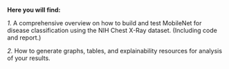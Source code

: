 **Here you will find:**

*1.* A comprehensive overview on how to build and test MobileNet for disease classification using the NIH Chest X-Ray dataset. (Including code and report.)

*2.* How to generate graphs, tables, and explainability resources for analysis of your results.
